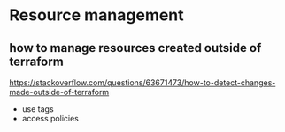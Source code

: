 # Resource management

## how to manage resources created outside of terraform
https://stackoverflow.com/questions/63671473/how-to-detect-changes-made-outside-of-terraform
- use tags
- access policies
